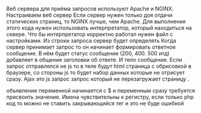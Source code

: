 Веб сервера для приёма запросов используют Apache и NGINX. Настраиваем веб сервер
Если сервер нужен только доя отдачи статических страниц, то NGINX лучше, чем Apache. Для выполнения этого кода нужен использовать интерпретатор, который находиться на севере. Что бы интерпретатор корректно работал нужен файл с настройками.
Из строки запроса сервер будет определять
Когда сервер принимает запрос то он начинает формировать ответное сообщение. В нём будет статус сообщение (200, 400. 500 итд) добавляет в общение заголовки об ответе. И тело сообщение. Если запрос отправлялся не js то в теле будут html страница с обрисовкой в браузере, со стороны js то будет набор данных которые не отрисует сразу.
Ajax это js запрос запрос который не перезагружает страницу .

объявление переменной начинается с $ и переменным сразу требуется присвоить значение. Имена чувствительны к регистру, если только php код то можно не ставить закрывающийся тег и это не буде ошибкой
